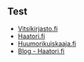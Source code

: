 ## Test
* [Vitsikirjasto.fi](https://www.vitsikirjasto.fi)
* [Haatori.fi](https://www.haatori.fi)
* [Huumorikuiskaaja.fi](https://www.huumorikuiskaaja.fi)
* [Blog - Haatori.fi](https://blog.haatori.fi)
